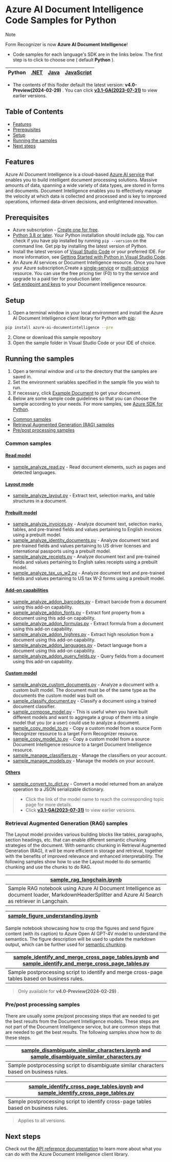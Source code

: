# **Azure AI Document Intelligence Code Samples for Python**

> [!NOTE]
> Form Recognizer is now **Azure AI Document Intelligence**!

- Code samples for each language's SDK are in the links below. The first step is to click to choose one ( default **Python** ).

|Python| [.NET](.NET(v4.0))|[Java](Java(v4.0))| [JavaScript](JavaScript(v4.0))|
| --- | --- | --- | --- |

- The contents of this floder default the latest version: **v4.0-Preview(2024-02-29)** .
  You can click  **[v3.1-GA(2023-07-31)](../../v3.1-GA(2023-07-31))**  to view earlier versions.

## **Table of Contents**

- [Features](#features)
- [Prerequisites](#prerequisites)
- [Setup](#setup)
- [Running the samples](#running-the-samples)
- [Next steps](#next-steps)


## **Features**
Azure AI Document Intelligence is a cloud-based [Azure AI service](https://learn.microsoft.com/en-us/azure/ai-services/?view=doc-intel-4.0.0) that enables you to build intelligent document processing solutions. Massive amounts of data, spanning a wide variety of data types, are stored in forms and documents. Document Intelligence enables you to effectively manage the velocity at which data is collected and processed and is key to improved operations, informed data-driven decisions, and enlightened innovation.

## **Prerequisites**
* Azure subscription - [Create one for free](https://azure.microsoft.com/free/ai-services/).
* [Python 3.8 or later](https://www.python.org/). Your Python installation should include [pip](https://pip.pypa.io/en/stable/). You can check if you have pip installed by running `pip --version` on the command line. Get pip by installing the latest version of Python.
* Install the latest version of [Visual Studio Code](https://code.visualstudio.com/) or your preferred IDE. For more information, see [Getting Started with Python in Visual Studio Code](https://code.visualstudio.com/docs/python/python-tutorial).
* An Azure AI services or Document Intelligence resource. Once you have your Azure subscription,Create a [single-service](https://aka.ms/single-service) or [multi-service](https://aka.ms/multi-service) resource.
    You can use the free pricing tier (F0) to try the service and upgrade to a paid tier for production later.
* [Get endpoint and keys](https://learn.microsoft.com/en-us/azure/ai-services/document-intelligence/create-document-intelligence-resource?view=doc-intel-4.0.0#get-endpoint-url-and-keys) to your Document Intelligence resource.

## **Setup**

1. Open a terminal window in your local environment and install the Azure AI Document Intelligence client library for Python with [pip][pip]:

```bash
pip install azure-ai-documentintelligence --pre
```

2. Clone or download this sample repository
3. Open the sample folder in Visual Studio Code or your IDE of choice.

## **Running the samples**

1. Open a terminal window and `cd` to the directory that the samples are saved in.
2. Set the environment variables specified in the sample file you wish to run.
3. If necessary, click [Example Document](https://github.com/Azure-Samples/cognitive-services-REST-api-samples/tree/master/curl/form-recognizer) to get your document.
4. Below are some sample code guidelines so that you can choose the sample according to your needs. For more samples, see [Azure SDK for Python](https://github.com/Azure/azure-sdk-for-python/tree/main/sdk/documentintelligence/azure-ai-documentintelligence/samples).
  - [Common samples](#common-samples)
  - [Retrieval Augmented Generation (RAG) samples](#retrieval-augmented-generation-rag-samples)
  - [Pre/post processing samples](#prepost-processing-samples)

### **Common samples**

#### **[ Read model ](Read_model)** 
* [sample_analyze_read.py](Read_model/sample_analyze_read.py/) - Read document elements, such as pages and detected languages.

#### **[ Layout mode ](Layout_model)**
* [sample_analyze_layout.py](Layout_model/sample_analyze_layout.py) - Extract text, selection marks, and table structures in a document.

#### **[ Prebuilt model ](Prebuilt_model)**
* [sample_analyze_invoices.py](Prebuilt_model/sample_analyze_invoices.py) - Analyze document text, selection marks, tables, and pre-trained fields and values pertaining to English invoices using a prebuilt model.
* [sample_analyze_identity_documents.py](Prebuilt_model/sample_analyze_identity_documents.py) - Analyze document text and pre-trained fields and values pertaining to US driver licenses and international passports using a prebuilt model.
* [sample_analyze_receipts.py](Prebuilt_model/sample_analyze_receipts.py) - Analyze document text and pre-trained fields and values pertaining to English sales receipts using a prebuilt model.
* [sample_analyze_tax_us_w2.py](Prebuilt_model/sample_analyze_tax_us_w2.py)  - Analyze document text and pre-trained fields and values pertaining to US tax W-2 forms using a prebuilt model.

#### **[ Add-on capabilities ](Add-on_capabilities)**
* [sample_analyze_addon_barcodes.py](Add-on_capabilities/sample_analyze_addon_barcodes.py) - Extract barcode from a document using this add-on capability.
* [sample_analyze_addon_fonts.py](Add-on_capabilities/sample_analyze_addon_fonts.py) - Extract font property from a document using this add-on capability.
* [sample_analyze_addon_formulas.py](Add-on_capabilities/sample_analyze_addon_formulas.py) - Extract formula from a document using this add-on capability.
* [sample_analyze_addon_highres.py](Add-on_capabilities/sample_analyze_addon_highres.py) - Extract high resolution from a document using this add-on capability.
* [sample_analyze_addon_languages.py](Add-on_capabilities/sample_analyze_addon_languages.py) - Detact language from a document using this add-on capability.
* [sample_analyze_addon_query_fields.py](Add-on_capabilities/sample_analyze_addon_query_fields.py) - Query fields from a document using this add-on capability.

#### **[Custom model ](Custom_model)**
* [sample_analyze_custom_documents.py](Custom_model/sample_analyze_custom_documents.py) - Analyze a document with a custom built model. The document must be of the same type as the documents the custom model was built on.
* [sample_classify_document.py](Custom_model/sample_classify_document.py) - Classify a document using a trained document classifier.
* [sample_compose_model.py](Custom_model/sample_compose_model.py) - This is useful when you have built different models and want to aggregate a group of them into a single model that you (or a user) could use to analyze a document.
* [sample_copy_model_to.py](Custom_model/sample_copy_model_to.py) - Copy a custom model from a source Form Recognizer resource to a target Form Recognizer resource.
* [sample_copy_model_to.py](Custom_model/sample_copy_model_to.py) - Copy a custom model from a source Document Intelligence resource to a target Document Intelligence resource.
* [sample_manage_classifiers.py](Custom_model/sample_manage_classifiers.py) - Manage the classifiers on your account.
* [sample_manage_models.py](Custom_model/sample_manage_models.py) - Manage the models on your account.

#### **[ Others ](Others)**
* [sample_convert_to_dict.py](Others/sample_convert_to_dict.py) -  Convert a model returned from an analyze operation to a JSON serializable dictionary.



>- Click the link of the model name to reach the corresponding topic page for more details.
>- Click  **[v3.1-GA(2023-07-31)](../../v3.1-GA(2023-07-31))** to view earlier versions.

### **Retrieval Augmented Generation (RAG) samples**
The Layout model provides various building blocks like tables, paragraphs, section headings, etc. that can enable different semantic chunking strategies of the document. With semantic chunking in Retrieval Augmented Generation (RAG), it will be more efficient in storage and retrieval, together with the benefits of improved relevance and enhanced interpretability. The following samples show how to use the Layout model to do semantic chunking and use the chunks to do RAG.   

| [sample_rag_langchain.ipynb](Retrieval_Augmented_Generation_(RAG)_samples/sample_rag_langchain.ipynb)  |
| --- |
|Sample RAG notebook using Azure AI Document Intelligence as document loader, MarkdownHeaderSplitter and Azure AI Search as retriever in Langchain.|

| [sample_figure_understanding.ipynb](Retrieval_Augmented_Generation_(RAG)_samples/sample_figure_understanding.ipynb) |
| --- |
Sample notebook showcasing how to crop the figures and send figure content (with its caption) to Azure Open AI GPT-4V model to understand the semantics. The figure description will be used to update the markdown output, which can be further used for [semantic chunking](https://aka.ms/doc-gen-ai).

|[sample_identify_and_merge_cross_page_tables.ipynb](Retrieval_Augmented_Generation_(RAG)_samples/sample_identify_and_merge_cross_page_tales.ipynb) and [sample_identify_and_merge_cross_page_tables.py](Retrieval_Augmented_Generation_(RAG)_samples/sample_identify_and_merge_cross_page_tales.py) |
| --- |
|Sample postprocessing script to identify and merge cross-page tables based on business rules.|
> Only available for **v4.0-Preview(2024-02-29)** .


### **Pre/post processing samples**
There are usually some pre/post processing steps that are needed to get the best results from the Document Intelligence models. These steps are not part of the Document Intelligence service, but are common steps that are needed to get the best results. The following samples show how to do these steps.

| [sample_disambiguate_similar_characters.ipynb](Pre_or_post_processing_samples/sample_disambiguate_similar_characters.ipynb) and [sample_disambiguate_similar_characters.py](Pre_or_post_processing_samples/sample_disambiguate_similar_characters.py)|
| --- |
|Sample postprocessing script to disambiguate similar characters based on business rules.|

|[sample_identify_cross_page_tables.ipynb](Pre_or_post_processing_samples/sample_identify_cross_page_tables.ipynb) and [sample_identify_cross_page_tables.py](Pre_or_post_processing_samples/sample_identify_cross_page_tables.py) 
| --- |
| Sample postprocessing script to identify cross-page tables based on business rules. |

> Applies to all versions.

## **Next steps**

Check out the [API reference documentation][python-di-ref-docs] to learn more about
what you can do with the Azure Document Intelligence client library.


[azure_identity]: https://github.com/Azure/azure-sdk-for-python/tree/main/sdk/identity/azure-identity

[pip]: https://pypi.org/project/pip/

[azure_identity_pip]: https://pypi.org/project/azure-identity/
[python-di-ref-docs]: https://aka.ms/azsdk/python/documentintelligence/docs
[get-endpoint-instructions]: https://github.com/Azure/azure-sdk-for-python/blob/main/sdk/documentintelligence/azure-ai-documentintelligence/README.md#get-the-endpoint
[get-key-instructions]: https://github.com/Azure/azure-sdk-for-python/blob/main/sdk/documentintelligence/azure-ai-documentintelligence/README.md#get-the-api-key
[changelog]: https://github.com/Azure/azure-sdk-for-python/blob/main/sdk/documentintelligence/azure-ai-documentintelligence/CHANGELOG.md



